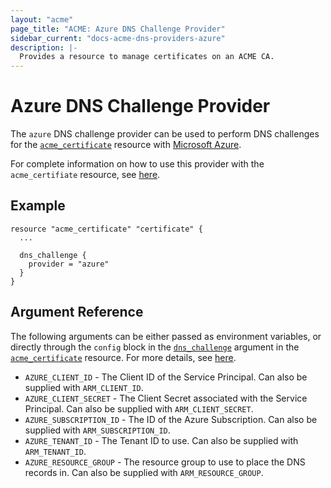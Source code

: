 ```yaml
---
layout: "acme"
page_title: "ACME: Azure DNS Challenge Provider"
sidebar_current: "docs-acme-dns-providers-azure"
description: |-
  Provides a resource to manage certificates on an ACME CA.
---
```


# Azure DNS Challenge Provider

The `azure` DNS challenge provider can be used to perform DNS challenges for
the [`acme_certificate`][resource-acme-certificate] resource with [Microsoft
Azure][provider-service-page].

[resource-acme-certificate]: /docs/providers/acme/r/certificate.html
[provider-service-page]: https://azure.microsoft.com/en-ca/

For complete information on how to use this provider with the `acme_certifiate`
resource, see [here][resource-acme-certificate-dns-challenges].

[resource-acme-certificate-dns-challenges]: /docs/providers/acme/r/certificate.html#using-dns-challenges

## Example

```hcl
resource "acme_certificate" "certificate" {
  ...

  dns_challenge {
    provider = "azure"
  }
}
```

## Argument Reference

The following arguments can be either passed as environment variables, or
directly through the `config` block in the
[`dns_challenge`][resource-acme-certificate-dns-challenge-arg] argument in the
[`acme_certificate`][resource-acme-certificate] resource. For more details, see
[here][resource-acme-certificate-dns-challenges].

[resource-acme-certificate-dns-challenge-arg]: /docs/providers/acme/r/certificate.html#dns_challenge

* `AZURE_CLIENT_ID` - The Client ID of the Service Principal. Can also be
  supplied with `ARM_CLIENT_ID`.
* `AZURE_CLIENT_SECRET` - The Client Secret associated with the Service
  Principal. Can also be supplied with `ARM_CLIENT_SECRET`.
* `AZURE_SUBSCRIPTION_ID` - The ID of the Azure Subscription. Can also be
  supplied with `ARM_SUBSCRIPTION_ID`.
* `AZURE_TENANT_ID` - The Tenant ID to use. Can also be
  supplied with `ARM_TENANT_ID`.
* `AZURE_RESOURCE_GROUP` - The resource group to use to place the DNS records
  in. Can also be supplied with `ARM_RESOURCE_GROUP`.
